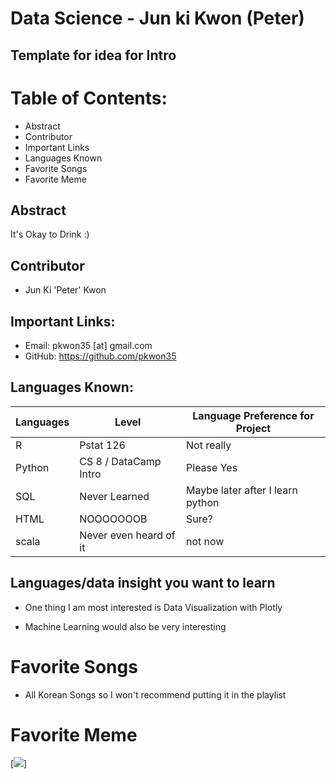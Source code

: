 # Data Science - Jun ki Kwon (Peter)
## Template for idea for Intro
# Table of Contents:
* Abstract
* Contributor
* Important Links
* Languages Known
* Favorite Songs
* Favorite Meme

## Abstract
It's Okay to Drink :)

## Contributor
- Jun Ki 'Peter' Kwon
## Important Links:
- Email: pkwon35 [at] gmail.com
- GitHub: https://github.com/pkwon35

## Languages Known:
| Languages   | Level                     | Language Preference for Project   |
| ----------- | ------------------------- | ---------------------------------- |
| R			| Pstat 126 			  | Not really  					 |
| Python	| CS 8 / DataCamp Intro   | Please Yes						 |
| SQL	    | Never Learned 		  | Maybe later after I learn python |
| HTML		| NOOOOOOOB				  | Sure? 							 |
| scala		| Never even heard of it  | not now 						 |

## Languages/data insight you want to learn
* One thing I am most interested is Data Visualization with Plotly
- Machine Learning would also be very interesting

# Favorite Songs

* All Korean Songs so I won't recommend putting it in the playlist


# Favorite Meme
[<img src="https://s-media-cache-ak0.pinimg.com/736x/dc/61/8a/dc618a38e2ef69d42a7b0e1155b91703.jpg">]
